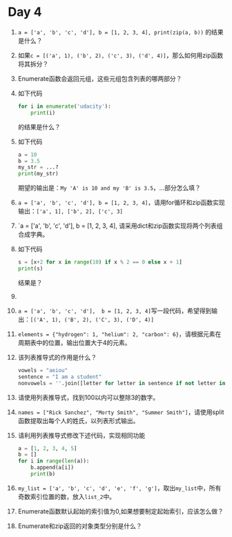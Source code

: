 # Day 4

1. `a = ['a', 'b', 'c', 'd'], b = [1, 2, 3, 4], print(zip(a, b))` 的结果是什么？

2. 如果`c = [('a', 1), ('b', 2), ('c', 3), ('d', 4)]`，那么如何用zip函数将其拆分？

3. Enumerate函数会返回元组，这些元组包含列表的哪两部分？

4. 如下代码

   ```python
   for i in enumerate('udacity'):
       print(i)
   ```

   的结果是什么？

5. 如下代码

   ```python
   a = 10
   b = 3.5
   my_str = ...?
   print(my_str)
   ```

   期望的输出是：`My 'A' is 10 and my 'B' is 3.5`，...部分怎么填？

6. `a = ['a', 'b', 'c', 'd'], b = [1, 2, 3, 4]`，请用for循环和zip函数实现输出：`['a', 1], ['b', 2], ['c', 3]`

7. `a = ['a', 'b', 'c', 'd'], b = [1, 2, 3, 4], 请采用dict和zip函数实现将两个列表组合成字典。

8. 如下代码

   ```python
   s = [x+2 for x in range(10) if x % 2 == 0 else x + 1]
   print(s)
   ```

   结果是？

9. 

10. `a = ['a', 'b', 'c', 'd'],  b = [1, 2, 3, 4]`写一段代码，希望得到输出：`[('A', 1), ('B', 2), ('C', 3), ('D', 4)]`

11. `elements = {"hydrogen": 1, "helium": 2, "carbon": 6}`，请根据元素在周期表中的位置，输出位置大于4的元素。

12. 该列表推导式的作用是什么？

    ```python
    vowels = "aeiou"
    sentence = "I am a student"
    nonvowels = ''.join([letter for letter in sentence if not letter in vowels])
    ```

13. 请使用列表推导式，找到100以内可以整除3的数字。

14. `names = ["Rick Sanchez", "Morty Smith", "Summer Smith"]`，请使用split函数提取出每个人的姓氏，以列表形式输出。

15. 请利用列表推导式修改下述代码，实现相同功能

    ```python
    a = [1, 2, 3, 4, 5]
    b = []
    for i in range(len(a)):
        b.append(a[i])
        print(b)
    ```

16. `my_list = ['a', 'b', 'c', 'd', 'e', 'f', 'g']`，取出`my_list`中，所有奇数索引位置的数，放入`list_2`中。

17. Enumerate函数默认起始的索引值为0,如果想要制定起始索引，应该怎么做？

18. Enumerate和zip返回的对象类型分别是什么？